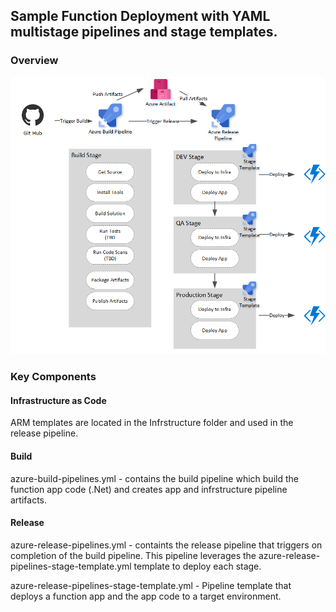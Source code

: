 ## Sample Function Deployment with YAML multistage pipelines and stage templates.

### Overview

![GitHub Logo](az-pipeline-yaml-flow.png)

### Key Components

#### Infrastructure as Code

ARM templates are located in the Infrstructure folder and used in the release pipeline. 

#### Build

azure-build-pipelines.yml - contains the build pipeline which build the function app code (.Net) and creates app and infrstructure pipeline artifacts. 

#### Release

azure-release-pipelines.yml - containts the release pipeline that triggers on completion of the build pipeline. This pipeline leverages the azure-release-pipelines-stage-template.yml template to deploy each stage.

azure-release-pipelines-stage-template.yml - Pipeline template that deploys a function app and the app code to a target environment.


